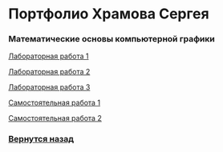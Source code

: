 # Портфолио Храмова Сергея

### Математические основы компьютерной графики

<a href="https://github.com/Serega89Kh/Serega89Kh.github.io/blob/master/2kurs/oskg/%D0%A5%D1%80%D0%B0%D0%BC%D0%BE%D0%B2%20%D0%A1%D0%B5%D1%80%D0%B3%D0%B5%D0%B9%2C%20%D0%98%D0%92%D0%A22%2C%20%D0%9B%D0%A0%201.docx">Лабораторная работа 1</a>

<a href="https://github.com/Serega89Kh/Serega89Kh.github.io/blob/master/2kurs/oskg/%D0%A5%D1%80%D0%B0%D0%BC%D0%BE%D0%B2%20%D0%A1%D0%B5%D1%80%D0%B3%D0%B5%D0%B9%2C%20%D0%98%D0%92%D0%A22%2C%20%D0%9B%D0%A0%202.docx">Лабораторная работа 2</a>

<a href="https://github.com/Serega89Kh/Serega89Kh.github.io/blob/master/2kurs/oskg/%D0%A5%D1%80%D0%B0%D0%BC%D0%BE%D0%B2%20%D0%A1%D0%B5%D1%80%D0%B3%D0%B5%D0%B9%2C%20%D0%98%D0%92%D0%A22%2C%20%D0%9B%D0%A0%203.docx">Лабораторная работа 3</a>

<a href="https://github.com/Serega89Kh/Serega89Kh.github.io/blob/master/2kurs/oskg/%D0%A5%D1%80%D0%B0%D0%BC%D0%BE%D0%B2%20%D0%A1%D0%B5%D1%80%D0%B3%D0%B5%D0%B9%2C%20%D0%98%D0%92%D0%A22%2C%20%D0%A1%D0%A0%201.docx">Самостоятельная работа 1</a>

<a href="https://github.com/Serega89Kh/Serega89Kh.github.io/blob/master/2kurs/oskg/%D0%A5%D1%80%D0%B0%D0%BC%D0%BE%D0%B2%20%D0%A1%D0%B5%D1%80%D0%B3%D0%B5%D0%B9%2C%20%D0%98%D0%92%D0%A22%2C%20%D0%A1%D0%A0%202.docx">Самостоятельная работа 2</a>

### <a href="https://serega89kh.github.io">Вернутся назад</a>
